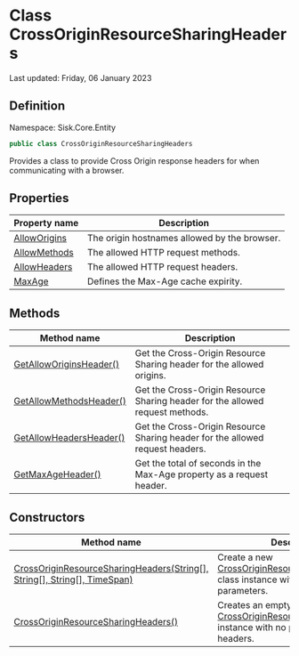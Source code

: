 # Class CrossOriginResourceSharingHeaders
Last updated: Friday, 06 January 2023

## Definition
Namespace: Sisk.Core.Entity

```csharp
public class CrossOriginResourceSharingHeaders
```

Provides a class to provide Cross Origin response headers for when communicating with a browser.

## Properties

| Property name | Description |
| --- | --- |
| [AllowOrigins](/spec/Sisk/Core/Entity/CrossOriginResourceSharingHeaders/AllowOrigins) | The origin hostnames allowed by the browser. | 
| [AllowMethods](/spec/Sisk/Core/Entity/CrossOriginResourceSharingHeaders/AllowMethods) | The allowed HTTP request methods. | 
| [AllowHeaders](/spec/Sisk/Core/Entity/CrossOriginResourceSharingHeaders/AllowHeaders) | The allowed HTTP request headers. | 
| [MaxAge](/spec/Sisk/Core/Entity/CrossOriginResourceSharingHeaders/MaxAge) | Defines the Max-Age cache expirity. | 

## Methods

| Method name | Description |
| --- | --- |
| [GetAllowOriginsHeader()](/spec/Sisk/Core/Entity/CrossOriginResourceSharingHeaders/GetAllowOriginsHeader--) | Get the Cross-Origin Resource Sharing header for the allowed origins. | 
| [GetAllowMethodsHeader()](/spec/Sisk/Core/Entity/CrossOriginResourceSharingHeaders/GetAllowMethodsHeader--) | Get the Cross-Origin Resource Sharing header for the allowed request methods. | 
| [GetAllowHeadersHeader()](/spec/Sisk/Core/Entity/CrossOriginResourceSharingHeaders/GetAllowHeadersHeader--) | Get the Cross-Origin Resource Sharing header for the allowed request headers. | 
| [GetMaxAgeHeader()](/spec/Sisk/Core/Entity/CrossOriginResourceSharingHeaders/GetMaxAgeHeader--) | Get the total of seconds in the Max-Age property as a request header. | 

## Constructors

| Method name | Description |
| --- | --- |
| [CrossOriginResourceSharingHeaders(String[], String[], String[], TimeSpan)](/spec/Sisk/Core/Entity/CrossOriginResourceSharingHeaders/_ctor--String[]-String[]-String[]-TimeSpan) | Create a new [CrossOriginResourceSharingHeaders](/spec/Sisk/Core/Entity/CrossOriginResourceSharingHeaders) class instance with given parameters. | 
| [CrossOriginResourceSharingHeaders()](/spec/Sisk/Core/Entity/CrossOriginResourceSharingHeaders/_ctor--) | Creates an empty [CrossOriginResourceSharingHeaders](/spec/Sisk/Core/Entity/CrossOriginResourceSharingHeaders) instance with no predefined CORS headers. | 

